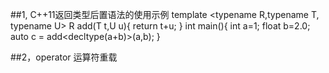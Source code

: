 ##1, C++11返回类型后置语法的使用示例
	template <typename R,typename T, typename U>
	R add(T t,U u){
	  return t+u;
	}
	int main(){
	  int a=1;
	  float b=2.0;
	  auto c = add<decltype(a+b)>(a,b);
	}
	
##2，operator 运算符重载